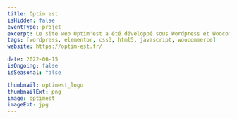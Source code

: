 ```yaml
---
title: Optim'est
isHidden: false
eventType: projet
excerpt: Le site web Optim'est a été développé sous Wordpress et Woocommerce
tags: [wordpress, elementor, css3, html5, javascript, woocommerce]
website: https://optim-est.fr/

date: 2022-06-15
isOngoing: false
isSeasonal: false

thumbnail: optimest_logo
thumbnailExt: png
image: optimest
imageExt: jpg
---
```

